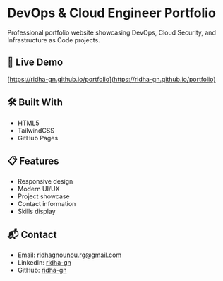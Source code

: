 # DevOps & Cloud Engineer Portfolio

Professional portfolio website showcasing DevOps, Cloud Security, and Infrastructure as Code projects.

## 🚀 Live Demo
[https://ridha-gn.github.io/portfolio](https://ridha-gn.github.io/portfolio)

## 🛠️ Built With
- HTML5
- TailwindCSS
- GitHub Pages

## 📋 Features
- Responsive design
- Modern UI/UX
- Project showcase
- Contact information
- Skills display

## 📬 Contact
- Email: ridhagnounou.rg@gmail.com
- LinkedIn: [ridha-gn](https://www.linkedin.com/in/ridha-gn)
- GitHub: [ridha-gn](https://github.com/ridha-gn)
